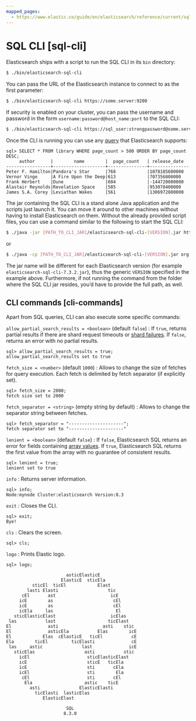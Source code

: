 ```yaml
---
mapped_pages:
  - https://www.elastic.co/guide/en/elasticsearch/reference/current/sql-cli.html
---
```


# SQL CLI [sql-cli]

Elasticsearch ships with a script to run the SQL CLI in its `bin` directory:

```bash
$ ./bin/elasticsearch-sql-cli
```

You can pass the URL of the Elasticsearch instance to connect to as the first parameter:

```bash
$ ./bin/elasticsearch-sql-cli https://some.server:9200
```

If security is enabled on your cluster, you can pass the username and password in the form `username:password@host_name:port` to the SQL CLI:

```bash
$ ./bin/elasticsearch-sql-cli https://sql_user:strongpassword@some.server:9200
```

Once the CLI is running you can use any [query](sql-spec.md) that Elasticsearch supports:

```sqlcli
sql> SELECT * FROM library WHERE page_count > 500 ORDER BY page_count DESC;
     author      |        name        |  page_count   | release_date
-----------------+--------------------+---------------+---------------
Peter F. Hamilton|Pandora's Star      |768            |1078185600000
Vernor Vinge     |A Fire Upon the Deep|613            |707356800000
Frank Herbert    |Dune                |604            |-144720000000
Alastair Reynolds|Revelation Space    |585            |953078400000
James S.A. Corey |Leviathan Wakes     |561            |1306972800000
```

The jar containing the SQL CLI is a stand alone Java application and the scripts just launch it. You can move it around to other machines without having to install Elasticsearch on them. Without the already provided script files, you can use a command similar to the following to start the SQL CLI:

```bash
$ ./java -jar [PATH_TO_CLI_JAR]/elasticsearch-sql-cli-[VERSION].jar https://some.server:9200
```

or

```bash
$ ./java -cp [PATH_TO_CLI_JAR]/elasticsearch-sql-cli-[VERSION].jar org.elasticsearch.xpack.sql.cli.Cli https://some.server:9200
```

The jar name will be different for each Elasticsearch version (for example `elasticsearch-sql-cli-7.3.2.jar`), thus the generic `VERSION` specified in the example above. Furthermore, if not running the command from the folder where the SQL CLI jar resides, you’d have to provide the full path, as well.


## CLI commands [cli-commands] 

Apart from SQL queries, CLI can also execute some specific commands:

`allow_partial_search_results = <boolean>` (default `false`)
:   If `true`, returns partial results if there are shard request timeouts or [shard failures](../../../deploy-manage/distributed-architecture/reading-and-writing-documents.md#shard-failures). If `false`, returns an error with no partial results.

```sqlcli
sql> allow_partial_search_results = true;
allow_partial_search_results set to true
```

`fetch_size = <number>` (default `1000`)
:   Allows to change the size of fetches for query execution. Each fetch is delimited by fetch separator (if explicitly set).

```sqlcli
sql> fetch_size = 2000;
fetch size set to 2000
```

`fetch_separator = <string>` (empty string by default)
:   Allows to change the separator string between fetches.

```sqlcli
sql> fetch_separator = "---------------------";
fetch separator set to "---------------------"
```

`lenient = <boolean>` (default `false`)
:   If `false`, Elasticsearch SQL returns an error for fields containing [array values](https://www.elastic.co/guide/en/elasticsearch/reference/current/array.html). If `true`, Elasticsearch SQL returns the first value from the array with no guarantee of consistent results.

```sqlcli
sql> lenient = true;
lenient set to true
```

`info`
:   Returns server information.

```sqlcli
sql> info;
Node:mynode Cluster:elasticsearch Version:8.3
```

`exit`
:   Closes the CLI.

```sqlcli
sql> exit;
Bye!
```

`cls`
:   Clears the screen.

```sqlcli
sql> cls;
```

`logo`
:   Prints Elastic logo.

```sqlcli
sql> logo;

                       asticElasticE
                     ElasticE  sticEla
          sticEl  ticEl            Elast
        lasti Elasti                   tic
      cEl       ast                     icE
     icE        as                       cEl
     icE        as                       cEl
     icEla     las                        El
   sticElasticElast                     icElas
 las           last                    ticElast
El              asti                 asti    stic
El              asticEla           Elas        icE
El            Elas  cElasticE   ticEl           cE
Ela        ticEl         ticElasti              cE
 las     astic               last              icE
   sticElas                   asti           stic
     icEl                      sticElasticElast
     icE                       sticE   ticEla
     icE                       sti       cEla
     icEl                      sti        Ela
      cEl                      sti       cEl
       Ela                    astic    ticE
         asti               ElasticElasti
           ticElasti  lasticElas
              ElasticElast

                       SQL
                      8.3.0
```

